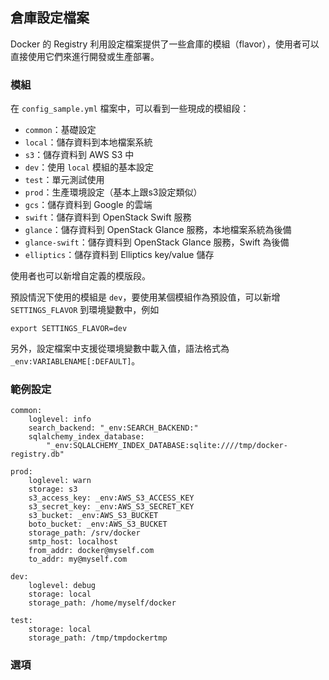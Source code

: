 ## 倉庫設定檔案
Docker 的 Registry 利用設定檔案提供了一些倉庫的模組（flavor），使用者可以直接使用它們來進行開發或生產部署。

### 模組
在 `config_sample.yml` 檔案中，可以看到一些現成的模組段：
* `common`：基礎設定
* `local`：儲存資料到本地檔案系統
* `s3`：儲存資料到 AWS S3 中
* `dev`：使用 `local` 模組的基本設定
* `test`：單元測試使用
* `prod`：生產環境設定（基本上跟s3設定類似）
* `gcs`：儲存資料到 Google 的雲端
* `swift`：儲存資料到 OpenStack Swift 服務
* `glance`：儲存資料到 OpenStack Glance 服務，本地檔案系統為後備
* `glance-swift`：儲存資料到 OpenStack Glance 服務，Swift 為後備
* `elliptics`：儲存資料到 Elliptics key/value 儲存

使用者也可以新增自定義的模版段。

預設情況下使用的模組是 `dev`，要使用某個模組作為預設值，可以新增 `SETTINGS_FLAVOR` 到環境變數中，例如
```
export SETTINGS_FLAVOR=dev
```

另外，設定檔案中支援從環境變數中載入值，語法格式為 `_env:VARIABLENAME[:DEFAULT]`。

### 範例設定
```
common:
    loglevel: info
    search_backend: "_env:SEARCH_BACKEND:"
    sqlalchemy_index_database:
        "_env:SQLALCHEMY_INDEX_DATABASE:sqlite:////tmp/docker-registry.db"

prod:
    loglevel: warn
    storage: s3
    s3_access_key: _env:AWS_S3_ACCESS_KEY
    s3_secret_key: _env:AWS_S3_SECRET_KEY
    s3_bucket: _env:AWS_S3_BUCKET
    boto_bucket: _env:AWS_S3_BUCKET
    storage_path: /srv/docker
    smtp_host: localhost
    from_addr: docker@myself.com
    to_addr: my@myself.com

dev:
    loglevel: debug
    storage: local
    storage_path: /home/myself/docker

test:
    storage: local
    storage_path: /tmp/tmpdockertmp
```

### 選項
